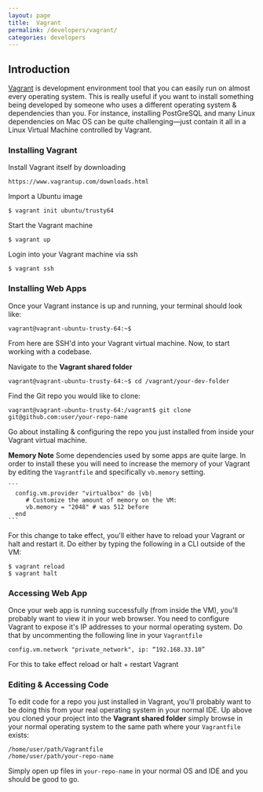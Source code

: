 ```yaml
---
layout: page
title:  Vagrant
permalink: /developers/vagrant/
categories: developers
---
```


## Introduction

[Vagrant](https://www.vagrantup.com) is development environment tool that you can easily run on almost every operating system. This is really useful if you want to install something being developed by someone who uses a different operating system & dependencies than you. For instance, installing PostGreSQL and many Linux dependencies on Mac OS can be quite challenging—just contain it all in a Linux Virtual Machine controlled by Vagrant.

### Installing Vagrant

Install Vagrant itself by downloading

    https://www.vagrantup.com/downloads.html

Import a Ubuntu image

    $ vagrant init ubuntu/trusty64

Start the Vagrant machine

    $ vagrant up

Login into your Vagrant machine via ssh

    $ vagrant ssh 


### Installing Web Apps

Once your Vagrant instance is up and running, your terminal should look like:

    vagrant@vagrant-ubuntu-trusty-64:~$ 

From here are SSH'd into your Vagrant virtual machine. Now, to start working with a codebase. 

Navigate to the **Vagrant shared folder**

    vagrant@vagrant-ubuntu-trusty-64:~$ cd /vagrant/your-dev-folder

Find the Git repo you would like to clone:

    vagrant@vagrant-ubuntu-trusty-64:/vagrant$ git clone git@github.com:user/your-repo-name

Go about installing & configuring the repo you just installed from inside your Vagrant virtual machine.

**Memory Note**
Some dependencies used by some apps are quite large. In order to install these you will need to increase the memory of your Vagrant by editing the `Vagrantfile` and specifically `vb.memory` setting.
    
    ```
      config.vm.provider "virtualbox" do |vb|  
         # Customize the amount of memory on the VM:
         vb.memory = "2048" # was 512 before
      end
    ```

For this change to take effect, you'll either have to reload your Vagrant or halt and restart it. Do either by typing the following in a CLI outside of the VM:

    $ vagrant reload
    $ vagrant halt


### Accessing Web App

Once your web app is running successfully (from inside the VM), you'll probably want to view it in your web browser. You need to configure Vagrant to expose it's IP addresses to your normal operating system. Do that by uncommenting the following line in your `Vagrantfile`

    config.vm.network "private_network", ip: “192.168.33.10”

For this to take effect reload or halt + restart Vagrant


### Editing & Accessing Code

To edit code for a repo you just installed in Vagrant, you'll probably want to be doing this from your real operating system in your normal IDE. Up above you cloned your project into the **Vagrant shared folder** simply browse in your normal operating system to the same path where your `Vagrantfile` exists:

    /home/user/path/Vagrantfile
    /home/user/path/your-repo-name

Simply open up files in `your-repo-name` in your normal OS and IDE and you should be good to go.
